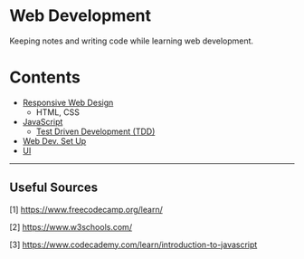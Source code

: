 # Web Development

Keeping notes and writing code while learning web development.

Contents
=======================

* [Responsive Web Design](https://github.com/dimi-fn/Various-Data-Science-Scripts/tree/main/Web%20Development/Responsive%20Web%20Design)
    * HTML, CSS
* [JavaScript](https://github.com/dimi-fn/Various-Data-Science-Scripts/tree/main/Web%20Development/JavaScript)
    * [Test Driven Development (TDD)](https://github.com/dimi-fn/Various-Data-Science-Scripts/tree/main/Web%20Development/TDD)
* [Web Dev. Set Up](https://github.com/dimi-fn/Various-Data-Science-Scripts/tree/main/Web%20Development/Web%20Dev.%20Set%20Up)
* [UI](https://github.com/dimi-fn/Various-Data-Science-Scripts/tree/main/Web%20Development/UI)

----

## Useful Sources

[1] https://www.freecodecamp.org/learn/

[2] https://www.w3schools.com/

[3] https://www.codecademy.com/learn/introduction-to-javascript
